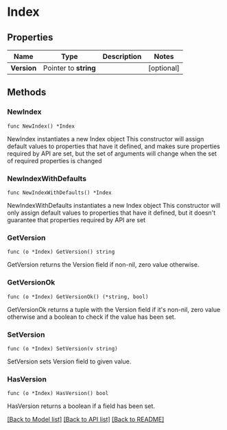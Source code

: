 # Index

## Properties

Name | Type | Description | Notes
------------ | ------------- | ------------- | -------------
**Version** | Pointer to **string** |  | [optional] 

## Methods

### NewIndex

`func NewIndex() *Index`

NewIndex instantiates a new Index object
This constructor will assign default values to properties that have it defined,
and makes sure properties required by API are set, but the set of arguments
will change when the set of required properties is changed

### NewIndexWithDefaults

`func NewIndexWithDefaults() *Index`

NewIndexWithDefaults instantiates a new Index object
This constructor will only assign default values to properties that have it defined,
but it doesn't guarantee that properties required by API are set

### GetVersion

`func (o *Index) GetVersion() string`

GetVersion returns the Version field if non-nil, zero value otherwise.

### GetVersionOk

`func (o *Index) GetVersionOk() (*string, bool)`

GetVersionOk returns a tuple with the Version field if it's non-nil, zero value otherwise
and a boolean to check if the value has been set.

### SetVersion

`func (o *Index) SetVersion(v string)`

SetVersion sets Version field to given value.

### HasVersion

`func (o *Index) HasVersion() bool`

HasVersion returns a boolean if a field has been set.


[[Back to Model list]](../README.md#documentation-for-models) [[Back to API list]](../README.md#documentation-for-api-endpoints) [[Back to README]](../README.md)


